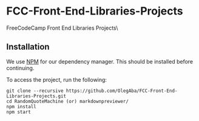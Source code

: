 # FCC-Front-End-Libraries-Projects
FreeCodeCamp Front End Libraries Projects\ 

## Installation
We use [NPM](https://www.npmjs.com/get-npm) for our dependency manager. This should be installed before continuing.

To access the project, run the following:
```
git clone --recursive https://github.com/OlegAba/FCC-Front-End-Libraries-Projects.git
cd RandomQuoteMachine (or) markdownpreviewer/
npm install
npm start
```
